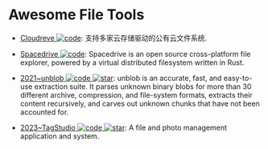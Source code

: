 # Awesome File Tools

- [Cloudreve ![code](https://ng-tech.icu/assets/code.svg)](https://github.com/cloudreve/Cloudreve): 支持多家云存储驱动的公有云文件系统.

- [Spacedrive ![code](https://ng-tech.icu/assets/code.svg)](https://github.com/spacedriveapp/spacedrive): Spacedrive is an open source cross-platform file explorer, powered by a virtual distributed filesystem written in Rust.

- [2021~unblob ![code](https://ng-tech.icu/assets/code.svg) ![star](https://img.shields.io/github/stars/onekey-sec/unblob)](https://github.com/onekey-sec/unblob): unblob is an accurate, fast, and easy-to-use extraction suite. It parses unknown binary blobs for more than 30 different archive, compression, and file-system formats, extracts their content recursively, and carves out unknown chunks that have not been accounted for.

- [2023~TagStudio ![code](https://ng-tech.icu/assets/code.svg) ![star](https://img.shields.io/github/stars/CyanVoxel/TagStudio)](https://github.com/CyanVoxel/TagStudio): A file and photo management application and system.
